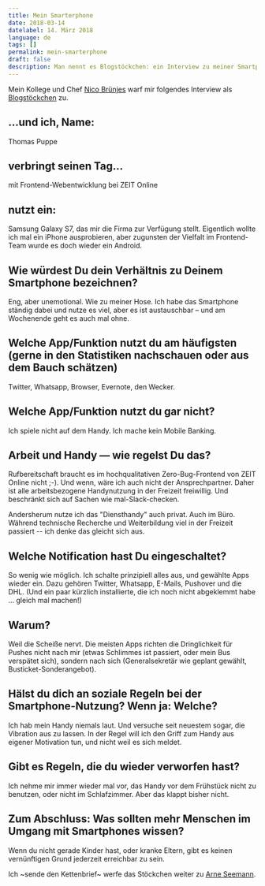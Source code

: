 ```yaml
---
title: Mein Smarterphone
date: 2018-03-14
datelabel: 14. März 2018
language: de
tags: []
permalink: mein-smarterphone
draft: false
description: Man nennt es Blogstöckchen: ein Interview zu meiner Smartphone-Nutzung
---
```


Mein Kollege und Chef [Nico Brünjes](https://twitter.com/nicobruenjes/) warf mir folgendes Interview als [Blogstöckchen](https://couchblog.de/blog/2018/03/13/mein-smarterphone/) zu.

## …und ich, Name:

Thomas Puppe

## verbringt seinen Tag…

mit Frontend-Webentwicklung bei ZEIT Online

## nutzt ein:

Samsung Galaxy S7, das mir die Firma zur Verfügung stellt. Eigentlich wollte ich mal ein iPhone ausprobieren, aber zugunsten der Vielfalt im Frontend-Team wurde es doch wieder ein Android.

## Wie würdest Du dein Verhältnis zu Deinem Smartphone bezeichnen?

Eng, aber unemotional. Wie zu meiner Hose. Ich habe das Smartphone ständig dabei und nutze es viel, aber es ist austauschbar – und am Wochenende geht es auch mal ohne.

## Welche App/Funktion nutzt du am häufigsten (gerne in den Statistiken nachschauen oder aus dem Bauch schätzen)

Twitter, Whatsapp, Browser, Evernote, den Wecker.

## Welche App/Funktion nutzt du gar nicht?

Ich spiele nicht auf dem Handy. Ich mache kein Mobile Banking.

## Arbeit und Handy — wie regelst Du das?

Rufbereitschaft braucht es im hochqualitativen Zero-Bug-Frontend von ZEIT Online nicht ;-). Und wenn, wäre ich auch nicht der Ansprechpartner. Daher ist alle arbeitsbezogene Handynutzung in der Freizeit freiwillig. Und beschränkt sich auf Sachen wie mal-Slack-checken.

Andersherum nutze ich das "Diensthandy" auch privat. Auch im Büro. Während technische Recherche und Weiterbildung viel in der Freizeit passiert -- ich denke das gleicht sich aus.

## Welche Notification hast Du eingeschaltet?

So wenig wie möglich. Ich schalte prinzipiell alles aus, und gewählte Apps wieder ein. Dazu gehören Twitter, Whatsapp, E-Mails, Pushover und die DHL. (Und ein paar kürzlich installierte, die ich noch nicht abgeklemmt habe ... gleich mal machen!)

## Warum?

Weil die Scheiße nervt. Die meisten Apps richten die Dringlichkeit für Pushes nicht nach mir (etwas Schlimmes ist passiert, oder mein Bus verspätet sich), sondern nach sich (Generalsekretär wie geplant gewählt, Busticket-Sonderangebot).

## Hälst du dich an soziale Regeln bei der Smartphone-Nutzung? Wenn ja: Welche?

Ich hab mein Handy niemals laut. Und versuche seit neuestem sogar, die Vibration aus zu lassen. In der Regel will ich den Griff zum Handy aus eigener Motivation tun, und nicht weil es sich meldet.

## Gibt es Regeln, die du wieder verworfen hast?

Ich nehme mir immer wieder mal vor, das Handy vor dem Frühstück nicht zu benutzen, oder nicht im Schlafzimmer. Aber das klappt bisher nicht.

## Zum Abschluss: Was sollten mehr Menschen im Umgang mit Smartphones wissen?

Wenn du nicht gerade Kinder hast, oder kranke Eltern, gibt es keinen vernünftigen Grund jederzeit erreichbar zu sein.


Ich ~sende den Kettenbrief~ werfe das Stöckchen weiter zu [Arne Seemann](https://arnalyse.de/).
